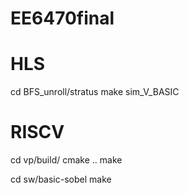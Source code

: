 # EE6470final

# HLS
cd BFS_unroll/stratus
make sim_V_BASIC

# RISCV
cd vp/build/
cmake ..
make

cd sw/basic-sobel
make
